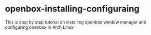 # openbox-installing-configuraing
This is step by step tutorial on  installing openbox window manager and configuring openbox in Arch Linux
